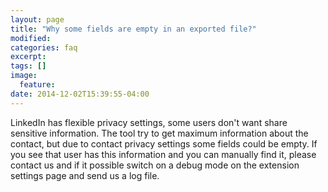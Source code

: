 ```yaml
---
layout: page
title: "Why some fields are empty in an exported file?"
modified:
categories: faq
excerpt:
tags: []
image:
  feature:
date: 2014-12-02T15:39:55-04:00
---
```


LinkedIn has flexible privacy settings, some users don't want share sensitive information. The tool try to get maximum information about the contact, but due to contact privacy settings some fields could be empty. 
If you see that user has this information and you can manually find it, please contact us and if it possible switch on a debug mode on the extension settings page and send us a log file.  
